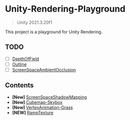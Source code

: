 # Unity-Rendering-Playground

> Unity 2021.3.20f1

This project is a playground for Unity Rendering.

## TODO
- [ ] [DepthOfField](Docs/ImageEffects/DepthOfField.md)
- [ ] [Outline](Docs/ImageEffects/Outline.md)
- [ ] [ScreenSpaceAmbientOcclusion](Docs/ImageEffects/SSAO.md)

## Contents
- **[New]** [ScreenSpaceShadowMapping](Docs/ScreenSpaceShadowMapping.md)
- **[New]** [Cubemap-Skybox](Docs/Cubemap-Skybox.md)
- **[New]** [VertexAnimation-Grass](Docs/VertexAnimation/Grass.md)
- **[NEW]** [RampTexture](Docs/TextureEffect/RampTexture.md)
